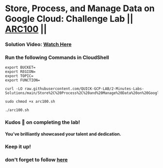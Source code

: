 # Store, Process, and Manage Data on Google Cloud: Challenge Lab || [ARC100](https://www.cloudskillsboost.google/focuses/60439?parent=catalog) ||

### **Solution Video:** [Watch Here]()

### Run the following Commands in CloudShell

```
export BUCKET=
export REGION=
export TOPIC=
export FUNCTION=
```

```
curl -LO raw.githubusercontent.com/QUICK-GCP-LAB/2-Minutes-Labs-Solutions/main/Store%2C%20Process%2C%20and%20Manage%20Data%20on%20Google%20Cloud%20Challenge%20Lab/arc100.sh

sudo chmod +x arc100.sh

./arc100.sh
```

### Kudos 🌟 on completing the lab!

#### You’ve brilliantly showcased your talent and dedication.

### Keep it up!

### don't forget to follow [here](https://youtube.com/@hellodev1?si=1GE3_P0V8xbViLhc)

